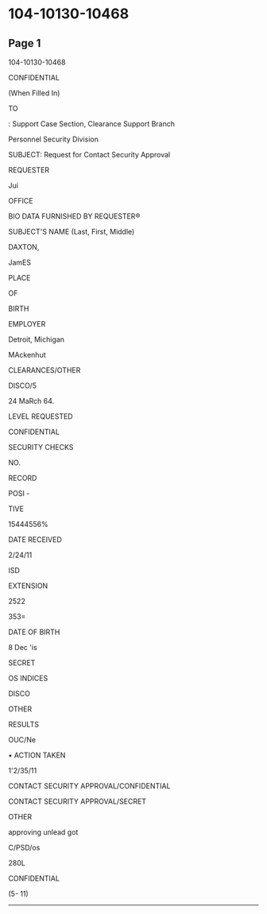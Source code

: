# 104-10130-10468

## Page 1

104-10130-10468

CONFIDENTIAL

(When Filled In)

TO

: Support Case Section, Clearance Support Branch

Personnel Security Division

SUBJECT: Request for Contact Security Approval

REQUESTER

Jui

OFFICE

BIO DATA FURNISHED BY REQUESTER®

SUBJECT'S NAME (Last, First, Middle)

DAXTON,

JamES

PLACE

OF

BIRTH

EMPLOYER

Detroit, Michigan

MAckenhut

CLEARANCES/OTHER

DISCO/5

24 MaRch 64.

LEVEL REQUESTED

CONFIDENTIAL

SECURITY CHECKS

NO.

RECORD

POSI -

TIVE

15444556%

DATE RECEIVED

2/24/11

ISD

EXTENSION

2522

353=

DATE OF BIRTH

8 Dec 'is

SECRET

OS INDICES

DISCO

OTHER

RESULTS

OUC/Ne

• ACTION TAKEN

1'2/35/11

CONTACT SECURITY APPROVAL/CONFIDENTIAL

CONTACT SECURITY APPROVAL/SECRET

OTHER

approving unlead got

C/PSD/os

280L

CONFIDENTIAL

(5- 11)

---


